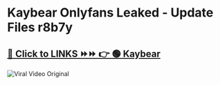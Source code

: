 
 # Kaybear Onlyfans Leaked - Update Files r8b7y

## <h2><a href="https://clipsfans.com/Kaybear&ref=git">🔗 Click to LINKS ⏩⏩ 👉 🟢 Kaybear </a></h2>

<a href="https://clipsfans.com/Kaybear&ref=git" rel="nofollow" data-target="animated-image.originalLink"><img src="https://i.ibb.co.com/xMMVF88/686577567.gif" alt="Viral Video Original" style="max-width: 100%; display: inline-block;" data-target="animated-image.originalImage"></a>

